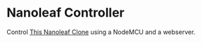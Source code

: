 # Nanoleaf Controller

Control [This Nanoleaf Clone](https://www.thingiverse.com/thing:3230905) using a NodeMCU and a webserver.
